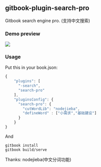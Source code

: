 ## gitbook-plugin-search-pro

Gitbook search engine pro. (支持中文搜索)

### Demo preview

![](https://raw.githubusercontent.com/gitbook-plugins/gitbook-plugin-search-pro/master/demo/show-1.gif)

### Usage

Put this in your book.json:

```js
{
    "plugins": [
      "-search",
      "search-pro"
    ],
    "pluginsConfig": {
      "search-pro": {
        "cutWordLib": "nodejieba",
        "defineWord" : ["小需求","基础建设"]
      }
    }
}
```

And

```
gitbook install
gitbook build/serve
```

Thanks: nodejieba(中文分词功能)
